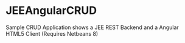 JEEAngularCRUD
==============

Sample CRUD Application shows a JEE REST Backend and a Angular HTML5 Client (Requires Netbeans 8)
